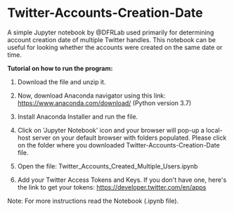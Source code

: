 # Twitter-Accounts-Creation-Date

A simple Jupyter notebook by @DFRLab used primarily for determining account creation date of multiple Twitter handles.
This notebook can be useful for looking whether the accounts were created on the same date or time. 

**Tutorial on how to run the program:**

1. Download the file and unzip it. 

2. Now, download Anaconda navigator using this link: https://www.anaconda.com/download/
(Python version 3.7)

3. Install Anaconda Installer and run the file. 

4. Click on 'Jupyter Notebook' icon and your browser will pop-up a local-host server on your default browser with folders populated. 
Please click on the folder where you downloaded Twitter-Accounts-Creation-Date file. 

5. Open the file: Twitter_Accounts_Created_Multiple_Users.ipynb

6. Add your Twitter Access Tokens and Keys. If you don't have one, here's the link to get your tokens: https://developer.twitter.com/en/apps

Note: For more instructions read the Notebook (.ipynb file).




